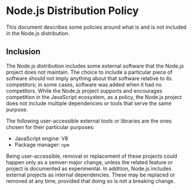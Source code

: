 # Node.js Distribution Policy

This document describes some policies around what is and is not included in the
Node.js distribution.

## Inclusion

The Node.js distribution includes some external software that the Node.js
project does not maintain. The choice to include a particular piece of software
should not imply anything about that software relative to its competitors; in
some cases, software was added when it had no competitors. While the Node.js
project supports and encourages competition in the JavaScript ecosystem, as a
policy, the Node.js project does not include multiple dependencies or tools that
serve the same purpose.

The following user-accessible external tools or libraries are the ones chosen
for their particular purposes:

* JavaScript engine: V8
* Package manager: `npm`

Being user-accessible, removal or replacement of these projects could happen
only as a semver-major change, unless the related feature or project is
documented as experimental. In addition, Node.js includes external projects as
internal dependencies. These may be replaced or removed at any time, provided
that doing so is not a breaking change.
